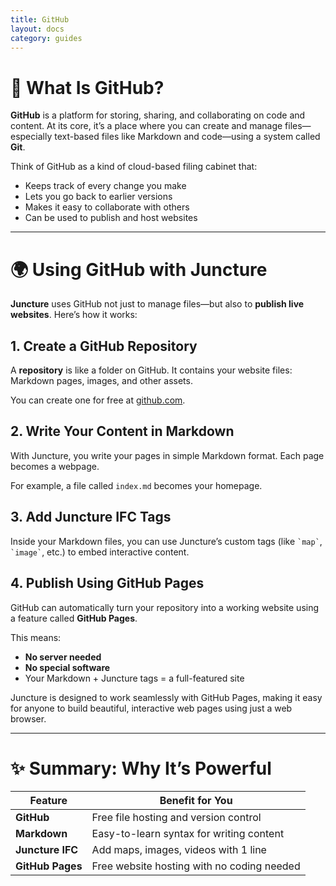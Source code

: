```yaml
---
title: GitHub
layout: docs
category: guides
---
```


# 🐙 What Is GitHub?

**GitHub** is a platform for storing, sharing, and collaborating on code and content. At its core, it’s a place where you can create and manage files—especially text-based files like Markdown and code—using a system called **Git**.

Think of GitHub as a kind of cloud-based filing cabinet that:
- Keeps track of every change you make
- Lets you go back to earlier versions
- Makes it easy to collaborate with others
- Can be used to publish and host websites

---

# 🌍 Using GitHub with Juncture

**Juncture** uses GitHub not just to manage files—but also to **publish live websites**. Here’s how it works:

## 1. Create a GitHub Repository
A **repository** is like a folder on GitHub. It contains your website files: Markdown pages, images, and other assets.

You can create one for free at [github.com](https://github.com).

## 2. Write Your Content in Markdown
With Juncture, you write your pages in simple Markdown format. Each page becomes a webpage.

For example, a file called `index.md` becomes your homepage.

## 3. Add Juncture IFC Tags
Inside your Markdown files, you can use Juncture’s custom tags (like `` `map` ``, `` `image` ``, etc.) to embed interactive content.

## 4. Publish Using GitHub Pages
GitHub can automatically turn your repository into a working website using a feature called **GitHub Pages**.

This means:
- **No server needed**
- **No special software**
- Your Markdown + Juncture tags = a full-featured site

Juncture is designed to work seamlessly with GitHub Pages, making it easy for anyone to build beautiful, interactive web pages using just a web browser.

---

# ✨ Summary: Why It’s Powerful

| Feature               | Benefit for You                          |
|------------------------|-------------------------------------------|
| **GitHub**            | Free file hosting and version control     |
| **Markdown**          | Easy-to-learn syntax for writing content  |
| **Juncture IFC**      | Add maps, images, videos with 1 line      |
| **GitHub Pages**      | Free website hosting with no coding needed|
